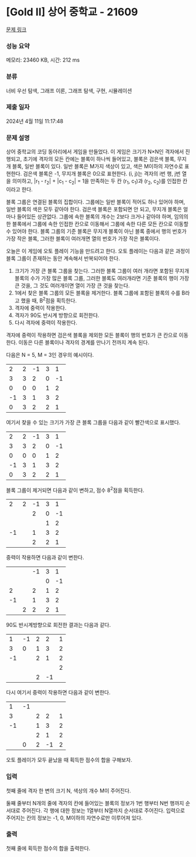 # [Gold II] 상어 중학교 - 21609 

[문제 링크](https://www.acmicpc.net/problem/21609) 

### 성능 요약

메모리: 23460 KB, 시간: 212 ms

### 분류

너비 우선 탐색, 그래프 이론, 그래프 탐색, 구현, 시뮬레이션

### 제출 일자

2024년 4월 11일 11:17:48

### 문제 설명

<p>상어 중학교의 코딩 동아리에서 게임을 만들었다. 이 게임은 크기가 N×N인 격자에서 진행되고, 초기에 격자의 모든 칸에는 블록이 하나씩 들어있고, 블록은 검은색 블록, 무지개 블록, 일반 블록이 있다. 일반 블록은 M가지 색상이 있고, 색은 M이하의 자연수로 표현한다. 검은색 블록은 -1, 무지개 블록은 0으로 표현한다. (i, j)는 격자의 i번 행, j번 열을 의미하고, |r<sub>1</sub> - r<sub>2</sub>| + |c<sub>1</sub> - c<sub>2</sub>| = 1을 만족하는 두 칸 (r<sub>1</sub>, c<sub>1</sub>)과 (r<sub>2</sub>, c<sub>2</sub>)를 인접한 칸이라고 한다.</p>

<p>블록 그룹은 연결된 블록의 집합이다. 그룹에는 일반 블록이 적어도 하나 있어야 하며, 일반 블록의 색은 모두 같아야 한다. 검은색 블록은 포함되면 안 되고, 무지개 블록은 얼마나 들어있든 상관없다. 그룹에 속한 블록의 개수는 2보다 크거나 같아야 하며, 임의의 한 블록에서 그룹에 속한 인접한 칸으로 이동해서 그룹에 속한 다른 모든 칸으로 이동할 수 있어야 한다. 블록 그룹의 기준 블록은 무지개 블록이 아닌 블록 중에서 행의 번호가 가장 작은 블록, 그러한 블록이 여러개면 열의 번호가 가장 작은 블록이다.</p>

<p>오늘은 이 게임에 오토 플레이 기능을 만드려고 한다. 오토 플레이는 다음과 같은 과정이 블록 그룹이 존재하는 동안 계속해서 반복되어야 한다.</p>

<ol>
	<li>크기가 가장 큰 블록 그룹을 찾는다. 그러한 블록 그룹이 여러 개라면 포함된 무지개 블록의 수가 가장 많은 블록 그룹, 그러한 블록도 여러개라면 기준 블록의 행이 가장 큰 것을, 그 것도 여러개이면 열이 가장 큰 것을 찾는다.</li>
	<li>1에서 찾은 블록 그룹의 모든 블록을 제거한다. 블록 그룹에 포함된 블록의 수를 B라고 했을 때, B<sup>2</sup>점을 획득한다.</li>
	<li>격자에 중력이 작용한다.</li>
	<li>격자가 90도 반시계 방향으로 회전한다.</li>
	<li>다시 격자에 중력이 작용한다.</li>
</ol>

<p>격자에 중력이 작용하면 검은색 블록을 제외한 모든 블록이 행의 번호가 큰 칸으로 이동한다. 이동은 다른 블록이나 격자의 경계를 만나기 전까지 계속 된다.</p>

<p>다음은 N = 5, M = 3인 경우의 예시이다.</p>

<table class="table table-bordered table-center-30 table-21609">
	<tbody>
		<tr>
			<td>2</td>
			<td>2</td>
			<td>-1</td>
			<td>3</td>
			<td>1</td>
		</tr>
		<tr>
			<td>3</td>
			<td>3</td>
			<td>2</td>
			<td>0</td>
			<td>-1</td>
		</tr>
		<tr>
			<td>0</td>
			<td>0</td>
			<td>0</td>
			<td>1</td>
			<td>2</td>
		</tr>
		<tr>
			<td>-1</td>
			<td>3</td>
			<td>1</td>
			<td>3</td>
			<td>2</td>
		</tr>
		<tr>
			<td>0</td>
			<td>3</td>
			<td>2</td>
			<td>2</td>
			<td>1</td>
		</tr>
	</tbody>
</table>

<p>여기서 찾을 수 있는 크기가 가장 큰 블록 그룹을 다음과 같이 빨간색으로 표시했다.</p>

<table class="table table-bordered table-center-30 table-21609">
	<tbody>
		<tr>
			<td>2</td>
			<td>2</td>
			<td>-1</td>
			<td>3</td>
			<td>1</td>
		</tr>
		<tr>
			<td class="bg-red">3</td>
			<td class="bg-red">3</td>
			<td>2</td>
			<td>0</td>
			<td>-1</td>
		</tr>
		<tr>
			<td class="bg-red">0</td>
			<td class="bg-red">0</td>
			<td class="bg-red">0</td>
			<td>1</td>
			<td>2</td>
		</tr>
		<tr>
			<td>-1</td>
			<td class="bg-red">3</td>
			<td>1</td>
			<td>3</td>
			<td>2</td>
		</tr>
		<tr>
			<td class="bg-red">0</td>
			<td class="bg-red">3</td>
			<td>2</td>
			<td>2</td>
			<td>1</td>
		</tr>
	</tbody>
</table>

<p>블록 그룹이 제거되면 다음과 같이 변하고, 점수 8<sup>2</sup>점을 획득한다.</p>

<table class="table table-bordered table-center-30 table-21609">
	<tbody>
		<tr>
			<td>2</td>
			<td>2</td>
			<td>-1</td>
			<td>3</td>
			<td>1</td>
		</tr>
		<tr>
			<td> </td>
			<td> </td>
			<td>2</td>
			<td>0</td>
			<td>-1</td>
		</tr>
		<tr>
			<td> </td>
			<td> </td>
			<td> </td>
			<td>1</td>
			<td>2</td>
		</tr>
		<tr>
			<td>-1</td>
			<td> </td>
			<td>1</td>
			<td>3</td>
			<td>2</td>
		</tr>
		<tr>
			<td> </td>
			<td> </td>
			<td>2</td>
			<td>2</td>
			<td>1</td>
		</tr>
	</tbody>
</table>

<p>중력이 작용하면 다음과 같이 변한다.</p>

<table class="table table-bordered table-center-30 table-21609">
	<tbody>
		<tr>
			<td> </td>
			<td> </td>
			<td>-1</td>
			<td>3</td>
			<td>1</td>
		</tr>
		<tr>
			<td> </td>
			<td> </td>
			<td> </td>
			<td>0</td>
			<td>-1</td>
		</tr>
		<tr>
			<td>2</td>
			<td> </td>
			<td>2</td>
			<td>1</td>
			<td>2</td>
		</tr>
		<tr>
			<td>-1</td>
			<td> </td>
			<td>1</td>
			<td>3</td>
			<td>2</td>
		</tr>
		<tr>
			<td> </td>
			<td>2</td>
			<td>2</td>
			<td>2</td>
			<td>1</td>
		</tr>
	</tbody>
</table>

<p>90도 반시계방향으로 회전한 결과는 다음과 같다.</p>

<table class="table table-bordered table-center-30 table-21609">
	<tbody>
		<tr>
			<td>1</td>
			<td>-1</td>
			<td>2</td>
			<td>2</td>
			<td>1</td>
		</tr>
		<tr>
			<td>3</td>
			<td>0</td>
			<td>1</td>
			<td>3</td>
			<td>2</td>
		</tr>
		<tr>
			<td>-1</td>
			<td> </td>
			<td>2</td>
			<td>1</td>
			<td>2</td>
		</tr>
		<tr>
			<td> </td>
			<td> </td>
			<td> </td>
			<td> </td>
			<td>2</td>
		</tr>
		<tr>
			<td> </td>
			<td> </td>
			<td>2</td>
			<td>-1</td>
			<td> </td>
		</tr>
	</tbody>
</table>

<p>다시 여기서 중력이 작용하면 다음과 같이 변한다.</p>

<table class="table table-bordered table-center-30 table-21609">
	<tbody>
		<tr>
			<td>1</td>
			<td>-1</td>
			<td> </td>
			<td> </td>
			<td> </td>
		</tr>
		<tr>
			<td>3</td>
			<td> </td>
			<td>2</td>
			<td>2</td>
			<td>1</td>
		</tr>
		<tr>
			<td>-1</td>
			<td> </td>
			<td>1</td>
			<td>3</td>
			<td>2</td>
		</tr>
		<tr>
			<td> </td>
			<td> </td>
			<td>2</td>
			<td>1</td>
			<td>2</td>
		</tr>
		<tr>
			<td> </td>
			<td>0</td>
			<td>2</td>
			<td>-1</td>
			<td>2</td>
		</tr>
	</tbody>
</table>

<p>오토 플레이가 모두 끝났을 때 획득한 점수의 합을 구해보자.</p>

### 입력 

 <p>첫째 줄에 격자 한 변의 크기 N, 색상의 개수 M이 주어진다.</p>

<p>둘째 줄부터 N개의 줄에 격자의 칸에 들어있는 블록의 정보가 1번 행부터 N번 행까지 순서대로 주어진다. 각 행에 대한 정보는 1열부터 N열까지 순서대로 주어진다. 입력으로 주어지는 칸의 정보는 -1, 0, M이하의 자연수로만 이루어져 있다.</p>

### 출력 

 <p>첫째 줄에 획득한 점수의 합을 출력한다.</p>

